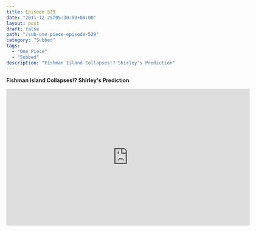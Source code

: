 ```yaml
---
title: Episode 529
date: "2011-12-25T05:30:00+00:00"
layout: post
draft: false
path: "/sub-one-piece-episode-529"
category: "Subbed"
tags:
  - "One Piece"
  - "Subbed"
description: "Fishman Island Collapses!? Shirley's Prediction"
---
```


**Fishman Island Collapses!? Shirley's Prediction**

<iframe width="640" height="360" src="https://www.rapidvideo.com/e/G6FRPF6RYU" frameborder="0" marginwidth=0 marginheight=0 scrolling=no allowfullscreen></iframe>

